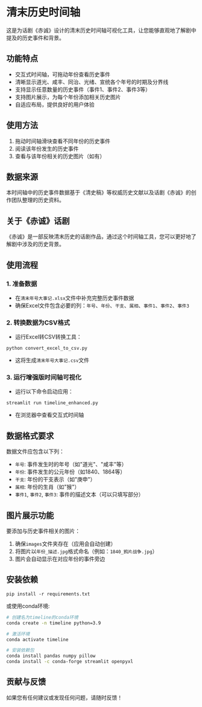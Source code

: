 # 清末历史时间轴

这是为话剧《赤诚》设计的清末历史时间轴可视化工具，让您能够直观地了解剧中提及的历史事件和背景。

## 功能特点

- 交互式时间轴，可拖动年份查看历史事件
- 清晰显示道光、咸丰、同治、光绪、宣统各个年号的时期及分界线
- 支持显示任意数量的历史事件（事件1、事件2、事件3等）
- 支持图片展示，为每个年份添加相关历史图片
- 自适应布局，提供良好的用户体验

## 使用方法

1. 拖动时间轴滑块查看不同年份的历史事件
2. 阅读该年份发生的历史事件
3. 查看与该年份相关的历史图片（如有）

## 数据来源

本时间轴中的历史事件数据基于《清史稿》等权威历史文献以及话剧《赤诚》的创作团队整理的历史资料。

## 关于《赤诚》话剧

《赤诚》是一部反映清末历史的话剧作品，通过这个时间轴工具，您可以更好地了解剧中涉及的历史背景。

## 使用流程

### 1. 准备数据
- 在`清末年号大事记.xlsx`文件中补充完整历史事件数据
- 确保Excel文件包含必要的列：`年号`、`年份`、`干支`、`属相`、`事件1`、`事件2`、`事件3`

### 2. 转换数据为CSV格式
- 运行Excel转CSV转换工具：
```
python convert_excel_to_csv.py
```
- 这将生成`清末年号大事记.csv`文件

### 3. 运行增强版时间轴可视化
- 运行以下命令启动应用：
```
streamlit run timeline_enhanced.py
```
- 在浏览器中查看交互式时间轴

## 数据格式要求

数据文件应包含以下列：

- `年号`: 事件发生时的年号（如"道光"、"咸丰"等）
- `年份`: 事件发生的公元年份（如1840、1864等）
- `干支`: 年份的干支表示（如"庚申"）
- `属相`: 年份的生肖（如"猴"）
- `事件1`, `事件2`, `事件3`: 事件的描述文本（可以只填写部分）

## 图片展示功能

要添加与历史事件相关的图片：

1. 确保`images`文件夹存在（应用会自动创建）
2. 将图片以`年份_描述.jpg`格式命名（例如：`1840_鸦片战争.jpg`）
3. 图片会自动显示在对应年份的事件旁边

## 安装依赖

```
pip install -r requirements.txt
```

或使用conda环境:

```bash
# 创建名为timeline的conda环境
conda create -n timeline python=3.9

# 激活环境
conda activate timeline

# 安装依赖包
conda install pandas numpy pillow
conda install -c conda-forge streamlit openpyxl
```

## 贡献与反馈

如果您有任何建议或发现任何问题，请随时反馈！ 